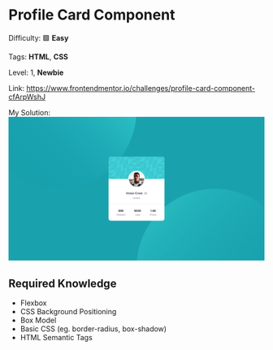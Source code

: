 #	Profile Card Component

Difficulty: 🟩 **Easy**

Tags: **HTML**, **CSS**

Level: 1, **Newbie**

Link: https://www.frontendmentor.io/challenges/profile-card-component-cfArpWshJ

My Solution:
![My Solution](preview.png)

## Required Knowledge
- Flexbox
- CSS Background Positioning
- Box Model
- Basic CSS (eg. border-radius, box-shadow)
- HTML Semantic Tags

